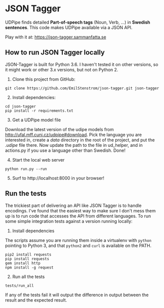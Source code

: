 JSON Tagger
===========

UDPipe finds detailed **Part-of-speech tags** (Noun, Verb, ...) in **Swedish sentences**. This code makes UDPipe available via a JSON API.

Play with it at: https://json-tagger.sammanfatta.se

## How to run JSON Tagger locally

JSON-Tagger is built for Python 3.6. I haven't tested it on other versions, so it might work or other 3.x versions, but not on Python 2.

1. Clone this project from GitHub:

```
git clone https://github.com/EmilStenstrom/json-tagger.git json-tagger
```

2. Install dependencies:

```
cd json-tagger
pip install -r requirements.txt
```

3. Get a UDPipe model file

Download the latest version of the udipe models from http://ufal.mff.cuni.cz/udpipe#download. Pick the language you are interested in, create a *data* directory in the root of the project, and put the *.udipe* file there. Now update the path to the file in ud_helper, and in actions.py if you use a language other than Swedish. Done!

4. Start the local web server

```
python run.py --run
```

5. Surf to http://localhost:8000 in your browser!

Run the tests
-------------

The trickiest part of delivering an API like JSON Tagger is to handle encodings. I've found that the easiest way to make sure I don't mess them up is to run code that accesses the API from different languages. To run some simple integration tests against a version running locally:

1. Install dependencies

The scripts assume you are running them inside a virtualenv with `python` pointing to Python 3, and that `python2` and `curl` is available on the PATH.

```
pip2 install requests
pip install requests
gem install http
npm install -g request
```

2. Run all the tests

```
tests/run_all
```

If any of the tests fail it will output the difference in output between the result and the expected result.
